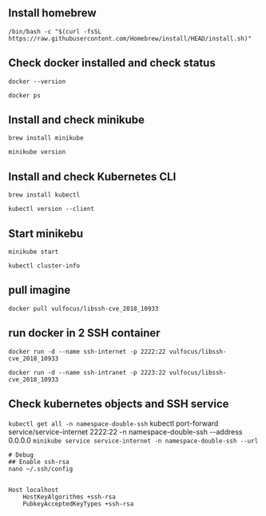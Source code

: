 ## Install homebrew
`/bin/bash -c "$(curl -fsSL https://raw.githubusercontent.com/Homebrew/install/HEAD/install.sh)"`

## Check docker installed and check status
`docker --version`

`docker ps`

## Install and check minikube
`brew install minikube`

`minikube version`

## Install and check Kubernetes CLI
`brew install kubectl`

`kubectl version --client`

## Start minikebu
`minikube start`

`kubectl cluster-info`

## pull imagine
`docker pull vulfocus/libssh-cve_2018_10933`

## run docker in 2 SSH container
`docker run -d --name ssh-internet -p 2222:22 vulfocus/libssh-cve_2018_10933`

`docker run -d --name ssh-intranet -p 2223:22 vulfocus/libssh-cve_2018_10933`

## Check kubernetes objects and SSH service
`kubectl get all -n namespace-double-ssh`
kubectl port-forward service/service-internet 2222:22 -n namespace-double-ssh --address 0.0.0.0
`minikube service service-internet -n namespace-double-ssh --url`



```
# Debug
## Enable ssh-rsa
nano ~/.ssh/config


Host localhost
    HostKeyAlgorithms +ssh-rsa
    PubkeyAcceptedKeyTypes +ssh-rsa
```




